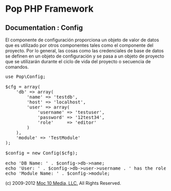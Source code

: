 Pop PHP Framework
=================

Documentation : Config
----------------------

El componente de configuración proporciona un objeto de valor de datos que es utilizado por otros componentes tales como el componente del proyecto. Por lo general, las cosas como las credenciales de base de datos se definen en un objeto de configuración y se pasa a un objeto de proyecto que se utilizarán durante el ciclo de vida del proyecto o secuencia de comandos.

<pre>
use Pop\Config;

$cfg = array(
    'db' => array(
        'name' => 'testdb',
        'host' => 'localhost',
        'user' => array(
            'username' => 'testuser',
            'password' => '12test34',
            'role'     => 'editor'
        )
    ),
    'module' => 'TestModule'
);

$config = new Config($cfg);

echo 'DB Name: ' . $config->db->name;
echo 'User: ' . $config->db->user->username . ' has the role: ' . $config->db->user->role;
echo 'Module Name: ' . $config->module;
</pre>

(c) 2009-2012 [Moc 10 Media, LLC.](http://www.moc10media.com) All Rights Reserved.
